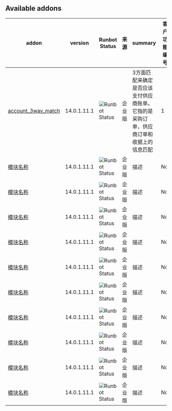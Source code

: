 
Available addons
----------------
addon | version | Runbot Status | 来源 | summary | 客户功能编号
--- | --- | --- | --- | --- | ---
[account_3way_match](account_3way_match/) | 14.0.1.11.1 | ![Runbot Status](https://runbot.odoo-community.org/runbot/badge/flat/165/14.0.svg) | 企业版 | 3方面匹配来确定是否应该支付供应商账单。它指的是采购订单，供应商订单和收据上的信息匹配 | 1
[模块名称](account_3way_match/) | 14.0.1.11.1 | ![Runbot Status](https://runbot.odoo-community.org/runbot/badge/flat/165/14.0.svg) | 企业版 | 描述 | No.
[模块名称](account_3way_match/) | 14.0.1.11.1 | ![Runbot Status](https://runbot.odoo-community.org/runbot/badge/flat/165/14.0.svg) | 企业版 | 描述 | No.
[模块名称](account_3way_match/) | 14.0.1.11.1 | ![Runbot Status](https://runbot.odoo-community.org/runbot/badge/flat/165/14.0.svg) | 企业版 | 描述 | No.
[模块名称](account_3way_match/) | 14.0.1.11.1 | ![Runbot Status](https://runbot.odoo-community.org/runbot/badge/flat/165/14.0.svg) | 企业版 | 描述 | No.
[模块名称](account_3way_match/) | 14.0.1.11.1 | ![Runbot Status](https://runbot.odoo-community.org/runbot/badge/flat/165/14.0.svg) | 企业版 | 描述 | No.
[模块名称](account_3way_match/) | 14.0.1.11.1 | ![Runbot Status](https://runbot.odoo-community.org/runbot/badge/flat/165/14.0.svg) | 企业版 | 描述 | No.
[模块名称](account_3way_match/) | 14.0.1.11.1 | ![Runbot Status](https://runbot.odoo-community.org/runbot/badge/flat/165/14.0.svg) | 企业版 | 描述 | No.
[模块名称](account_3way_match/) | 14.0.1.11.1 | ![Runbot Status](https://runbot.odoo-community.org/runbot/badge/flat/165/14.0.svg) | 企业版 | 描述 | No.
[模块名称](account_3way_match/) | 14.0.1.11.1 | ![Runbot Status](https://runbot.odoo-community.org/runbot/badge/flat/165/14.0.svg) | 企业版 | 描述 | No.
[模块名称](account_3way_match/) | 14.0.1.11.1 | ![Runbot Status](https://runbot.odoo-community.org/runbot/badge/flat/165/14.0.svg) | 企业版 | 描述 | No.

[//]: # (end addons)

<!-- prettier-ignore-end -->
